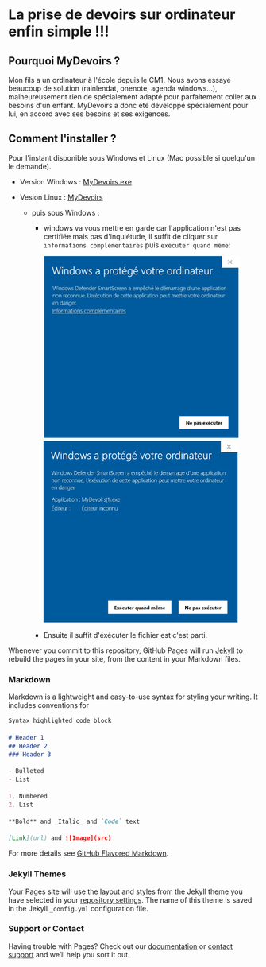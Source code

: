 # La prise de devoirs sur ordinateur enfin simple !!!

## Pourquoi MyDevoirs ?

Mon fils a un ordinateur à l'école depuis le CM1. Nous avons essayé beaucoup de solution (rainlendat, onenote, agenda windows...), malheureusement rien de spécialement adapté pour parfaitement coller aux besoins d'un enfant. MyDevoirs a donc été développé spécialement pour lui, en accord avec ses besoins et ses exigences.

## Comment l'installer ?

Pour l'instant disponible sous Windows et Linux (Mac possible si quelqu'un le demande).

- Version Windows : [MyDevoirs.exe](https://github.com/jgirardet/mydevoirs/releases/download/0.4.1-alpha.0/MyDevoirs.exe) 
- Vesion Linux : [MyDevoirs](https://github.com/jgirardet/mydevoirs/releases/download/0.4.1-alpha.0/MyDevoirs)

	- puis sous Windows :
		- windows va vous mettre en garde car l'application n'est pas certifiée mais pas d'inquiétude, il suffit de cliquer sur `informations complémentaires` puis  `exécuter quand même`:

			![Avertissement 1](avertissement1.jpeg) ![Avertissement 2](avertissement2.jpeg)

		- Ensuite il suffit d'éxécuter le fichier est c'est parti.

Whenever you commit to this repository, GitHub Pages will run [Jekyll](https://jekyllrb.com/) to rebuild the pages in your site, from the content in your Markdown files.

### Markdown

Markdown is a lightweight and easy-to-use syntax for styling your writing. It includes conventions for

```markdown
Syntax highlighted code block

# Header 1
## Header 2
### Header 3

- Bulleted
- List

1. Numbered
2. List

**Bold** and _Italic_ and `Code` text

[Link](url) and ![Image](src)
```

For more details see [GitHub Flavored Markdown](https://guides.github.com/features/mastering-markdown/).

### Jekyll Themes

Your Pages site will use the layout and styles from the Jekyll theme you have selected in your [repository settings](https://github.com/jgirardet/mydevoirs/settings). The name of this theme is saved in the Jekyll `_config.yml` configuration file.

### Support or Contact

Having trouble with Pages? Check out our [documentation](https://help.github.com/categories/github-pages-basics/) or [contact support](https://github.com/contact) and we’ll help you sort it out.
